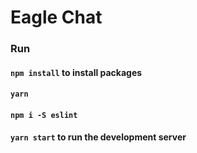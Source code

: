 # Eagle Chat

### Run 
#### `npm install` to install packages
#### `yarn`
#### `npm i -S eslint`
#### `yarn start` to run the development server
